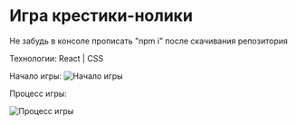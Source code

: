 # Игра крестики-нолики

Не забудь в консоле прописать "npm i" после скачивания репозитория

Технологии: React | CSS

Начало игры:
![Начало игры](https://github.com/Lumaks42/game-tik-toe/public/startScreen.png)

Процесс игры:

![Процесс игры](https://github.com/Lumaks42/game-tik-toe/public/screen.png)

